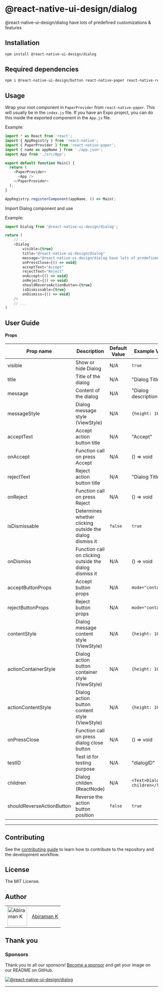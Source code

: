 # @react-native-ui-design/dialog

@react-native-ui-design/dialog have lots of predefined customizations & features

## Installation

```sh
npm install @react-native-ui-design/dialog
```

## Required dependencies
```sh
npm i @react-native-ui-design/button react-native-paper react-native-responsive-helper react-native-safe-area-context react-native-vector-icons
```

## Usage

Wrap your root component in `PaperProvider` from `react-native-paper`. This will usually be in the `index.js` file. If you have an Expo project, you can do this inside the exported component in the `App.js` file.

Example:
```js
import * as React from 'react';
import { AppRegistry } from 'react-native';
import { PaperProvider } from 'react-native-paper';
import { name as appName } from './app.json';
import App from './src/App';

export default function Main() {
  return (
    <PaperProvider>
      <App />
    </PaperProvider>
  );
}

AppRegistry.registerComponent(appName, () => Main);
```

Import Dialog component and use

Example:

```js
import Dialog from '@react-native-ui-design/dialog';

return (
    // ...
    <Dialog
        visible={true}
        title="@react-native-ui-design/dialog"
        message="@react-native-ui-design/dialog have lots of predefined customizations & features"
        onPressClose={() => void}
        acceptText="Accept"
        rejectText="Reject"
        onAccept={() => void}
        onReject={() => void}
        shouldReverseActionButton={true}
        isDismissable={true}
        onDismiss={() => void}
    />
    // ...
)

```

## User Guide

#### Props
| Prop name                     | Description                                                 | Default Value    | Example Value                    | Required |
| ----------------------------- | ----------------------------------------------------------- | ---------------- | -------------------------------- | -------- |
| visible                       | Show or hide Dialog                                         | N/A              | `true`                           | ✅       |
| title                         | Title of the dialog                                         | N/A              | "Dialog Title"                   | ❌       |
| message                       | Content of the dialog                                       | N/A              | "Dialog description"             | ❌       |
| messageStyle                  | Dialog message style (ViewStyle)                            | N/A              | `{height: 100}`                  | ❌       |
| acceptText                    | Accept action button title                                  | N/A              | "Accept"                         | ❌       |
| onAccept                      | Function call on press Accept                               | N/A              | () => void                       | ❌       |
| rejectText                    | Reject action button title                                  | N/A              | "Dialog Title"                   | ❌       |
| onReject                      | Function call on press Reject                               | N/A              | () => void                       | ❌       |
| isDismissable                 | Determines whether clicking outside the dialog dismiss it   | `false`          | `true`                           | ❌       |
| onDismiss                     | Function call on clicking outside the dialog dismiss it     | N/A              | () => void                       | ❌       |
| acceptButtonProps             | Accept button props                                         | N/A              | `mode="contained"`               | ❌       |
| rejectButtonProps             | Reject button props                                         | N/A              | `mode="contained"`               | ❌       |
| contentStyle                  | Dialog message content style (ViewStyle)                    | N/A              | `{height: 100}`                  | ❌       |
| actionContainerStyle          | Dialog action button container style (ViewStyle)            | N/A              | `{height: 100}`                  | ❌       |
| actionContentStyle            | Dialog action button content style (ViewStyle)              | N/A              | `{height: 100}`                  | ❌       |
| onPressClose                  | Function call on press dialog close button                  | N/A              | () => void                       | ❌       |
| testID                        | Test id for testing purpose                                 | N/A              | "dialogID"                       | ❌       |
| children                      | Dialog childen (ReactNode)                                  | N/A              | `<Text>Dialog children</Text>`   | ❌       |
| shouldReverseActionButton     | Reverse the action button position                          | `false`          | `true`                           | ❌       |

---

## Contributing

See the [contributing guide](CONTRIBUTING.md) to learn how to contribute to the repository and the development workflow.

## License

The MIT License.

## Author

<table>
  <tr>
    <td >
      <img src="https://avatars.githubusercontent.com/u/41302126?v=4" width="64" height="64" alt="Abiraman K">
    </td>
    <td>
      <a href="https://github.com/Abiraman K">Abiraman K</a>
    </td>
  </tr>
</table>

## Thank you

### Sponsors

Thank you to all our sponsors! [Become a sponsor](https://opencollective.com/react-native-ui-design-dialog#sponsor) and get your image on our README on GitHub.

<a href="https://opencollective.com/react-native-ui-design-dialog#sponsors" target="_blank"><img src="https://opencollective.com/react-native-ui-design-dialog/sponsors.svg?width=890" alt="@react-native-ui-design/dialog"></a>


---
